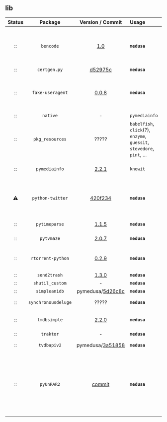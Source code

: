 ## lib
 Status  |  Package  |  Version / Commit  | Usage | Notes
:------: | :-------: | :----------------: | :---- | :----
:: | `bencode` | [1.0](https://pypi.org/project/bencode/1.0/) | **`medusa`** | **Modified**: Package structure, exception commented out
:: | `certgen.py` | [d52975c](https://github.com/pyca/pyopenssl/blob/d52975cef3a36e18552aeb23de7c06aa73d76454/examples/certgen.py) | **`medusa`** | **Not a package**
:: | `fake-useragent` | [0.0.8](https://pypi.org/project/fake-useragent/0.0.8/) | **`medusa`** | Module: `fake_useragent`<br>Note: `ua.json` should be moved elsewhere
:: | `native` | - | `pymediainfo` | **Not a package**
:: | `pkg_resources` | ????? | `babelfish`, `click`(?), `enzyme`, `guessit`, `stevedore`, `pint`, ... | **Not a package**<br>Part of `setuptools`
:: | `pymediainfo` | [2.2.1](https://pypi.org/project/pymediainfo/2.2.1/) | `knowit` | **Modified**: Version number fixed
:warning: | `python-twitter` | [420f234](https://github.com/bear/python-twitter/tree/420f23488970e01d179390b55d0f8bc036eb81b4) | **`medusa`** | Module (renamed): `pythontwitter`<br>Unnecessarily modified, needs update
:: | `pytimeparse` | [1.1.5](https://pypi.org/project/pytimeparse/1.1.5/) | **`medusa`** | **Modified**: [#1792](https://github.com/pymedusa/Medusa/pull/1792)
:: | `pytvmaze` | [2.0.7](https://pypi.org/project/pytvmaze/2.0.7/) | **`medusa`** | **Modified**: [#1706](https://github.com/pymedusa/Medusa/pull/1706)
:: | `rtorrent-python` | [0.2.9](https://pypi.org/project/rtorrent-python/0.2.9/) | **`medusa`** | Module: `rtorrent`<br>**Modified**: [commit log](https://github.com/pymedusa/Medusa/commits/master/lib/rtorrent)
:: | `send2trash` | [1.3.0](https://pypi.org/project/send2trash/1.3.0/) | **`medusa`** | **Modified**
:: | `shutil_custom` | - | **`medusa`** | **Custom**
:: | `simpleanidb` | pymedusa/[5d26c8c](https://github.com/pymedusa/simpleanidb/tree/5d26c8c146891225c05651821ef34ced0c118221) | **`medusa`** | -
:: | `synchronousdeluge` | ????? | **`medusa`** | From CouchPotato?
:: | `tmdbsimple` | [2.2.0](https://pypi.org/project/tmdbsimple/2.2.0/) | **`medusa`** | **Modified**: [#4026](https://github.com/pymedusa/Medusa/pull/4026) -- [Upstream PR](https://github.com/celiao/tmdbsimple/pull/52)
:: | `traktor` | - | **`medusa`** | **Custom**
:: | `tvdbapiv2` | pymedusa/[3a51858](https://github.com/pymedusa/tvdbv2/tree/3a51858640cfcb960be635e91394cbce1d73e036) | **`medusa`** | **Modified**: [Upstream PR](https://github.com/pymedusa/tvdbv2/pull/2)
:: | `pyUnRAR2` | [commit](https://github.com/kyegupov/py-unrar2/tree/186a4c1feb9ef3d96a2331f8fb3ebf88036e15e5) | **`medusa`** | Module: `unrar2`<br>**Modified**: [#5096](https://github.com/pymedusa/Medusa/pull/5096)<br>`test.rar` is not part of the package<br>The `UnRARDLL` folder isn't installed through `pip`
